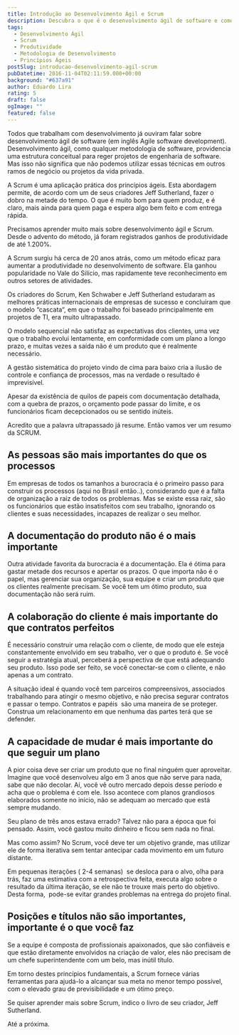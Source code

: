 ```yaml
---
title: Introdução ao Desenvolvimento Ágil e Scrum
description: Descubra o que é o desenvolvimento ágil de software e como o Scrum se tornou uma abordagem prática para aumentar a produtividade. Explore os princípios do Scrum e por que ele é uma ferramenta valiosa em projetos de engenharia de software e além.
tags:
  - Desenvolvimento Ágil
  - Scrum
  - Produtividade
  - Metodologia de Desenvolvimento
  - Princípios Ágeis
postSlug: introducao-desenvolvimento-agil-scrum
pubDatetime: 2016-11-04T02:11:59.000+00:00
background: "#637a91"
author: Eduardo Lira
rating: 5
draft: false
ogImage: ""
featured: false
---
```


Todos que trabalham com desenvolvimento já ouviram falar sobre desenvolvimento ágil de software (em inglês Agile software development). Desenvolvimento ágil, como qualquer metodologia de software, providencia uma estrutura conceitual para reger projetos de engenharia de software. Mas isso não significa que não podemos utilizar essas técnicas em outros ramos de negócio ou projetos da vida privada.

A Scrum é uma aplicação prática dos princípios ágeis. Esta abordagem permite, de acordo com um de seus criadores Jeff Sutherland, fazer o dobro na metade do tempo. O que é muito bom para quem produz, e é claro, mais ainda para quem paga e espera algo bem feito e com entrega rápida.

Precisamos aprender muito mais sobre desenvolvimento ágil e Scrum. Desde o advento do método, já foram registrados ganhos de produtividade de até 1.200%.

A Scrum surgiu há cerca de 20 anos atrás, como um método eficaz para aumentar a produtividade no desenvolvimento de software. Ela ganhou popularidade no Vale do Silício, mas rapidamente teve reconhecimento em outros setores de atividades.

Os criadores do Scrum, Ken Schwaber e Jeff Sutherland estudaram as melhores práticas internacionais de empresas de sucesso e concluíram que o modelo &#8220;cascata&#8220;, em que o trabalho foi baseado principalmente em projetos de TI, era muito ultrapassado.

O modelo sequencial não satisfaz as expectativas dos clientes, uma vez que o trabalho evolui lentamente, em conformidade com um plano a longo prazo, e muitas vezes a saída não é um produto que é realmente necessário.

A gestão sistemática do projeto vindo de cima para baixo cria a ilusão de controle e confiança de processos, mas na verdade o resultado é imprevisível.

Apesar da existência de quilos de papeis com documentação detalhada, com a quebra de prazos, o orçamento pode passar do limite, e os funcionários ficam decepcionados ou se sentido inúteis.

Acredito que a palavra ultrapassado já resume. Então vamos ver um resumo da SCRUM.

## As pessoas são mais importantes do que os processos

Em empresas de todos os tamanhos a burocracia é o primeiro passo para construir os processos (aqui no Brasil então..), considerando que é a falta de organização a raiz de todos os problemas. Mas se existe essa raiz, são os funcionários que estão insatisfeitos com seu trabalho, ignorando os clientes e suas necessidades, incapazes de realizar o seu melhor.

## A documentação do produto não é o mais importante

Outra atividade favorita da burocracia é a documentação. Ela é ótima para gastar metade dos recursos e apertar os prazos. O que importa não é o papel, mas gerenciar sua organização, sua equipe e criar um produto que os clientes realmente precisam. Se você tem um ótimo produto, sua documentação não será ruim.

## A colaboração do cliente é mais importante do que contratos perfeitos

É necessário construir uma relação com o cliente, de modo que ele esteja constantemente envolvido em seu trabalho, ver o que o produto é. Se você seguir a estratégia atual, perceberá a perspectiva de que está adequando seu produto. Isso pode ser feito, se você conectar-se com o cliente, e não apenas a um contrato.

A situação ideal é quando você tem parceiros compreensivos, associados trabalhando para atingir o mesmo objetivo, e não precisa segurar contratos e passar o tempo. Contratos e papéis  são uma maneira de se proteger. Construa um relacionamento em que nenhuma das partes terá que se defender.

## A capacidade de mudar é mais importante do que seguir um plano

A pior coisa deve ser criar um produto que no final ninguém quer aproveitar. Imagine que você desenvolveu algo em 3 anos que não serve para nada, sabe que não decolar. Aí, você vê outro mercado depois desse período e acha que o problema é com ele. Isso acontece com planos grandiosos elaborados somente no início, não se adequam ao mercado que está sempre mudando.

Seu plano de três anos estava errado? Talvez não para a época que foi pensado. Assim, você gastou muito dinheiro e ficou sem nada no final.

Mas como assim? No Scrum, você deve ter um objetivo grande, mas utilizar ele de forma iterativa sem tentar antecipar cada movimento em um futuro distante.

Em pequenas iterações ( 2-4 semanas)  se desloca para o alvo, olha para trás, faz uma estimativa com a retrospectiva feita, executa algo sobre o resultado da última iteração, se ele não te trouxe mais perto do objetivo. Desta forma,  pode-se evitar grandes problemas na entrega do projeto final.

## Posições e títulos não são importantes, importante é o que você faz

Se a equipe é composta de profissionais apaixonados, que são confiáveis e que estão diretamente envolvidos na criação de valor, eles não precisam de um chefe superintendente com um belo, mas inútil título.

Em torno destes princípios fundamentais, a Scrum fornece várias ferramentas para ajudá-lo a alcançar sua meta no menor tempo possível, com o elevado grau de previsibilidade e um ótimo preço.

Se quiser aprender mais sobre Scrum, indico o livro de seu criador, Jeff Sutherland.

Até a próxima.
